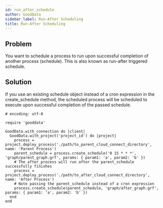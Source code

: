 ```yaml
---
id: run_after_schedule
author: GoodData
sidebar_label: Run-After Scheduling
title: Run-After Scheduling
---
```


Problem
-------

You want to schedule a process to run upon successful completion of
another process (schedule). This is also known as run-after triggered
schedule.

Solution
--------

If you use an existing schedule object instead of a cron expression in
the create\_schedule method, the scheduled process will be scheduled to
execute upon successful completion of the passed schedule.

    # encoding: utf-8

    require 'gooddata'

    GoodData.with_connection do |client|
      GoodData.with_project('project_id') do |project|
        process = project.deploy_process('./path/to_parent_cloud_connect_directory', name: 'Parent Process')
        parent_schedule = process.create_schedule('0 15 * * *', 'graph/parent_graph.grf', params: { param1: 'a', param2: 'b' })
        # The after_process will run after the parent_schedule successfully finishes
        process = project.deploy_process('./path/to_after_cloud_connect_directory', name: 'After Process')
        # Note passing the parent_schedule instead of a cron expression
        process.create_schedule(parent_schedule, 'graph/after_graph.grf', params: { param1: 'a', param2: 'b' })
      end
    end
